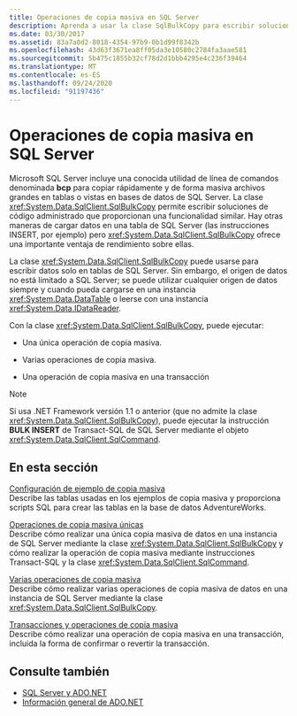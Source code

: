 ```yaml
---
title: Operaciones de copia masiva en SQL Server
description: Aprenda a usar la clase SqlBulkCopy para escribir soluciones de código administrado que copien de forma masiva archivos grandes en tablas o vistas en bases de datos de SQL Server.
ms.date: 03/30/2017
ms.assetid: 83a7a0d2-8018-4354-97b9-0b1d99f8342b
ms.openlocfilehash: 43d63f3671ea8ff05da3e10580c2784fa3aae581
ms.sourcegitcommit: 5b475c1855b32cf78d2d1bbb4295e4c236f39464
ms.translationtype: MT
ms.contentlocale: es-ES
ms.lasthandoff: 09/24/2020
ms.locfileid: "91197436"
---
```

# <a name="bulk-copy-operations-in-sql-server"></a>Operaciones de copia masiva en SQL Server

Microsoft SQL Server incluye una conocida utilidad de línea de comandos denominada **bcp** para copiar rápidamente y de forma masiva archivos grandes en tablas o vistas en bases de datos de SQL Server. La clase <xref:System.Data.SqlClient.SqlBulkCopy> permite escribir soluciones de código administrado que proporcionan una funcionalidad similar. Hay otras maneras de cargar datos en una tabla de SQL Server (las instrucciones INSERT, por ejemplo) pero <xref:System.Data.SqlClient.SqlBulkCopy> ofrece una importante ventaja de rendimiento sobre ellas.  
  
 La clase <xref:System.Data.SqlClient.SqlBulkCopy> puede usarse para escribir datos solo en tablas de SQL Server. Sin embargo, el origen de datos no está limitado a SQL Server; se puede utilizar cualquier origen de datos siempre y cuando pueda cargarse en una instancia <xref:System.Data.DataTable> o leerse con una instancia <xref:System.Data.IDataReader>.  
  
 Con la clase <xref:System.Data.SqlClient.SqlBulkCopy>, puede ejecutar:  
  
- Una única operación de copia masiva.  
  
- Varias operaciones de copia masiva.  
  
- Una operación de copia masiva en una transacción  
  
> [!NOTE]
> Si usa .NET Framework versión 1.1 o anterior (que no admite la clase <xref:System.Data.SqlClient.SqlBulkCopy>), puede ejecutar la instrucción **BULK INSERT** de Transact-SQL de SQL Server mediante el objeto <xref:System.Data.SqlClient.SqlCommand>.  
  
## <a name="in-this-section"></a>En esta sección  

 [Configuración de ejemplo de copia masiva](bulk-copy-example-setup.md)  
 Describe las tablas usadas en los ejemplos de copia masiva y proporciona scripts SQL para crear las tablas en la base de datos AdventureWorks.  
  
 [Operaciones de copia masiva únicas](single-bulk-copy-operations.md)  
 Describe cómo realizar una única copia masiva de datos en una instancia de SQL Server mediante la clase <xref:System.Data.SqlClient.SqlBulkCopy> y cómo realizar la operación de copia masiva mediante instrucciones Transact-SQL y la clase <xref:System.Data.SqlClient.SqlCommand>.  
  
 [Varias operaciones de copia masiva](multiple-bulk-copy-operations.md)  
 Describe cómo realizar varias operaciones de copia masiva de datos en una instancia de SQL Server mediante la clase <xref:System.Data.SqlClient.SqlBulkCopy>.  
  
 [Transacciones y operaciones de copia masiva](transaction-and-bulk-copy-operations.md)  
 Describe cómo realizar una operación de copia masiva en una transacción, incluida la forma de confirmar o revertir la transacción.  
  
## <a name="see-also"></a>Consulte también

- [SQL Server y ADO.NET](index.md)
- [Información general de ADO.NET](../ado-net-overview.md)
